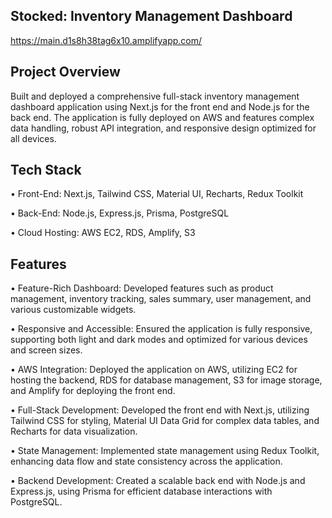 ## Stocked: Inventory Management Dashboard
https://main.d1s8h38tag6x10.amplifyapp.com/

## Project Overview
Built and deployed a comprehensive full-stack inventory management dashboard application using Next.js for the front end and Node.js for the back end. The application is fully deployed on AWS and features complex data handling, robust API integration, and responsive design optimized for all devices.


## Tech Stack
• Front-End: Next.js, Tailwind CSS, Material UI, Recharts, Redux Toolkit

• Back-End: Node.js, Express.js, Prisma, PostgreSQL

• Cloud Hosting: AWS EC2, RDS, Amplify, S3

## Features
• Feature-Rich Dashboard: Developed features such as product management, inventory tracking, sales summary, user management, and various customizable widgets.

• Responsive and Accessible: Ensured the application is fully responsive, supporting both light and dark modes and optimized for various devices and screen sizes.

• AWS Integration: Deployed the application on AWS, utilizing EC2 for hosting the backend, RDS for database management, S3 for image storage, and Amplify for deploying the front end.

• Full-Stack Development: Developed the front end with Next.js, utilizing Tailwind CSS for styling, Material UI Data Grid for complex data tables, and Recharts for data visualization.

• State Management: Implemented state management using Redux Toolkit, enhancing data flow and state consistency across the application.

• Backend Development: Created a scalable back end with Node.js and Express.js, using Prisma for efficient database interactions with PostgreSQL.

